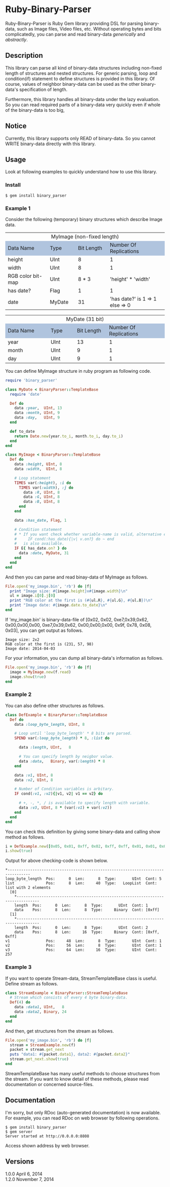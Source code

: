 Ruby-Binary-Parser
===================
Ruby-Binary-Parser is Ruby Gem library providing DSL for parsing binary-data, such as Image files, Video files, etc.
Without operating bytes and bits complicatedly, you can parse and read binary-data *generically* and *abstractly*.


Description
-----------
This library can parse all kind of binary-data structures including non-fixed length of structures and nested structures.
For generic parsing, loop and condition(if) statement to define structures is provided in this library.
Of course, values of neighbor binary-data can be used as the other binary-data's specification of length.

Furthermore, this library handles all binary-data under the lazy evaluation.
So you can read required parts of a binary-data very quickly even if whole of the binary-data is too big, 


Notice
------
Currently, this library supports only READ of binary-data.
So you cannot WRITE binary-data directly with this library.


Usage
-----
Look at following examples to quickly understand how to use this library.

### Install ###
    $ gem install binary_parser


### Example 1  ###
Consider the following (temporary) binary structures which describe Image data.

<table style="margin-left:auto;margin-right:auto;">
  <tr><td colspan=4 style="text-align:center;">MyImage (non-fixed length)</td></tr>
  <tr style="background-color:lightsteelblue;">
	  <td style="width:150px;">Data Name</td>
		<td style="width:80px;">Type</td>
	  <td style="width:100px;">Bit Length</td>
		<td style="width:200px;">Number Of Replications</td>
	</tr>
  <tr>
	  <td>height</td>
		<td>UInt</td>
	  <td>8</td>
		<td>1</td>
	</tr>
  <tr>
	  <td>width</td>
		<td>UInt</td>
	  <td>8</td>
		<td>1</td>
	</tr>
  <tr>
	  <td>RGB color bit-map</td>
		<td>UInt</td>
	  <td>8 * 3</td>
		<td>'height' * 'width'</td>
	</tr>
  <tr>
	  <td>has date?</td>
		<td>Flag</td>
	  <td>1</td>
		<td>1</td>
	</tr>
  <tr>
	  <td>date</td>
		<td>MyDate</td>
	  <td>31</td>
		<td>'has date?' is 1 => 1<br>else => 0</td>
	</tr>
</table>


<table style="margin-left:auto;margin-right:auto;">
  <tr><td colspan=4 style="text-align:center;">MyDate (31 bit)</td></tr>
  <tr style="background-color:lightsteelblue;">
	  <td style="width:150px;">Data Name</td>
		<td style="width:80px;">Type</td>
	  <td style="width:100px;">Bit Length</td>
		<td style="width:200px;">Number Of Replications</td>
	</tr>
  <tr>
	  <td>year</td>
		<td>UInt</td>
	  <td>13</td>
		<td>1</td>
	</tr>
  <tr>
	  <td>month</td>
		<td>UInt</td>
	  <td>9</td>
		<td>1</td>
	</tr>
  <tr>
	  <td>day</td>
		<td>UInt</td>
	  <td>9</td>
		<td>1</td>
	</tr>
</table>

You can define MyImage structure in ruby program as following code.

```ruby
require 'binary_parser'

class MyDate < BinaryParser::TemplateBase
  require 'date'

  Def do
    data :year,  UInt, 13
    data :month, UInt, 9
    data :day,   UInt, 9
  end

  def to_date
    return Date.new(year.to_i, month.to_i, day.to_i)
  end
end

class MyImage < BinaryParser::TemplateBase
  Def do
    data :height, UInt, 8
    data :width,  UInt, 8

    # Loop statement
    TIMES var(:height), :i do
      TIMES var(:width), :j do
        data :R, UInt, 8
        data :G, UInt, 8
        data :B, UInt, 8
      end
    end

    data :has_date, Flag, 1

    # Condition statement
    # * If you want check whether variable-name is valid, alternative expression
    #     IF cond(:has_date){|v| v.on?} do ~ end
    #   is also available.
    IF E{ has_date.on? } do
      data :date, MyDate, 31
    end
  end
end
```

And then you can parse and read binay-data of MyImage as follows.

```ruby
File.open('my_image.bin', 'rb') do |f|
  print "Image size: #{image.height}x#{image.width}\n"
  ul = image.i[0].j[0]
  print "RGB color at the first is (#{ul.R}, #{ul.G}, #{ul.B})\n"
  print "Image date: #{image.date.to_date}\n"
end
```

If 'my_image.bin' is binary-data-file of [0x02, 0x02, 0xe7,0x39,0x62, 0x00,0x00,0x00, 0xe7,0x39,0x62, 0x00,0x00,0x00, 0x9f, 0x78, 0x08, 0x03], 
you can get output as follows.

    Image size: 2x2
    RGB color at the first is (231, 57, 98)
    Image date: 2014-04-03


For your information, you can dump all binary-data's information as follows.

```ruby
File.open('my_image.bin', 'rb') do |f|
  image = MyImage.new(f.read)
  image.show(true)
end
```

### Example 2  ###
You can also define other structures as follows.

```ruby
class DefExample < BinaryParser::TemplateBase
  Def do
    data :loop_byte_length, UInt, 8

    # Loop until 'loop_byte_length' * 8 bits are parsed.
    SPEND var(:loop_byte_length) * 8, :list do

      data :length, UInt,   8

      # You can specify length by neigbor value.
      data :data,   Binary, var(:length) * 8
    end

    data :v1, UInt, 8
    data :v2, UInt, 8

    # Number of Condition variables is arbitary. 
    IF cond(:v1, :v2){|v1, v2| v1 == v2} do

      # +, -, *, / is available to specify length with variable.
      data :v3, UInt, 8 * (var(:v1) + var(:v2))
    end
  end
end
```

You can check this definition by giving some binary-data and calling show method as follows. 

```ruby
i = DefExample.new([0x05, 0x01, 0xff, 0x02, 0xff, 0xff, 0x01, 0x01, 0x01, 0x01].pack("C*"))
i.show(true)
```

Output for above checking-code is shown below.

```
*--------------------------------------------------------------------------------
loop_byte_length  Pos:      0  Len:      8  Type:       UInt  Cont: 5
list              Pos:      8  Len:     40  Type:   LoopList  Cont: list with 2 elements
  [0]
    *--------------------------------------------------------------------------------
    length  Pos:      0  Len:      8  Type:       UInt  Cont: 1
    data    Pos:      8  Len:      8  Type:     Binary  Cont: [0xff]
  [1]
    *--------------------------------------------------------------------------------
    length  Pos:      0  Len:      8  Type:       UInt  Cont: 2
    data    Pos:      8  Len:     16  Type:     Binary  Cont: [0xff, 0xff]
v1                Pos:     48  Len:      8  Type:       UInt  Cont: 1
v2                Pos:     56  Len:      8  Type:       UInt  Cont: 1
v3                Pos:     64  Len:     16  Type:       UInt  Cont: 257
```


### Example 3  ###
If you want to operate Stream-data, StreamTemplateBase class is useful. Define stream as follows.

```ruby
class StreamExample < BinaryParser::StreamTemplateBase
  # Stream which consists of every 4 byte binary-data.
  Def(4) do
    data :data1, UInt,   8
    data :data2, Binary, 24
  end
end
```

And then, get structures from the stream as follows.

```ruby
File.open('my_image.bin', 'rb') do |f|
  stream = StreamExample.new(f)
  packet = stream.get_next
  puts "data1: #{packet.data1}, data2: #{packet.data2}"
  stream.get_next.show(true)
end
```

StreamTemplateBase has many useful methods to choose structures from the stream.
If you want to know detail of these methods, please read documentation or concerned source-files.


Documentation
--------------
I'm sorry, but only RDoc (auto-generated documentation) is now available.
For example, you can read RDoc on web browser by following operations.

    $ gem install binary_parser
    $ gem server
    Server started at http://0.0.0.0:8808

Access shown address by web browser.


Versions
--------
1.0.0 April    6, 2014  
1.2.0 November 7, 2014
